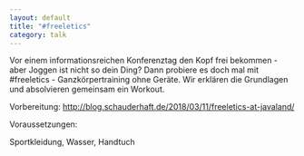 ```yaml
---
layout: default
title: "#freeletics"
category: talk
---
```


Vor einem informationsreichen Konferenztag den Kopf frei bekommen - aber Joggen ist nicht so dein Ding? 
Dann probiere es doch mal mit #freeletics - Ganzkörpertraining ohne Geräte. 
Wir erklären die Grundlagen und absolvieren gemeinsam ein Workout. 

Vorbereitung: http://blog.schauderhaft.de/2018/03/11/freeletics-at-javaland/

Voraussetzungen:

Sportkleidung, Wasser, Handtuch



